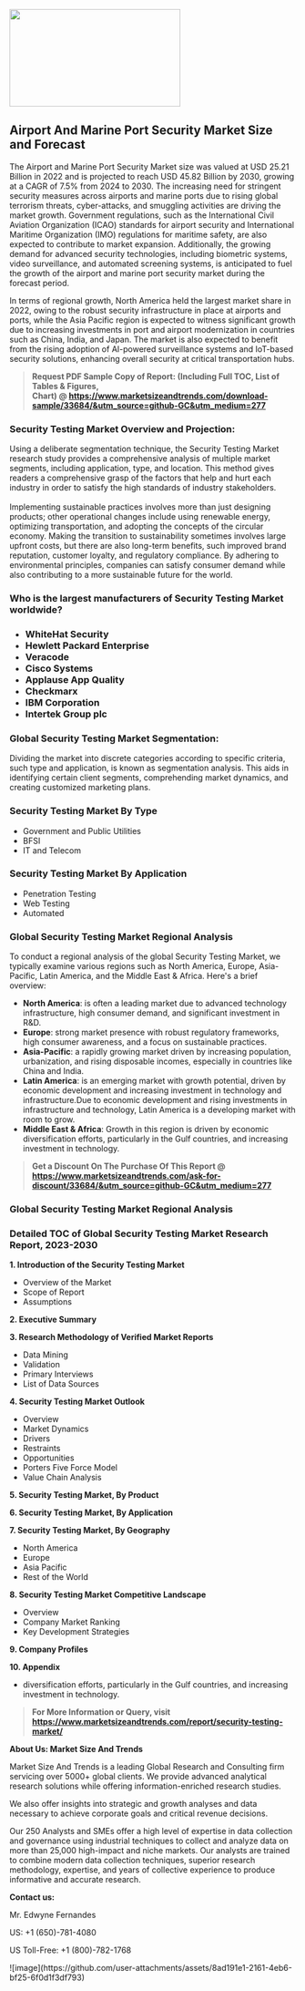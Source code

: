 <p><img class="alignnone size-medium wp-image-20088" src="https://ffe5etoiles.com/wp-content/uploads/2024/12/MST1-300x171.png" alt="" width="300" height="171" /></p><h2>Airport And Marine Port Security Market Size and Forecast</h2><p>The Airport and Marine Port Security Market size was valued at USD 25.21 Billion in 2022 and is projected to reach USD 45.82 Billion by 2030, growing at a CAGR of 7.5% from 2024 to 2030. The increasing need for stringent security measures across airports and marine ports due to rising global terrorism threats, cyber-attacks, and smuggling activities are driving the market growth. Government regulations, such as the International Civil Aviation Organization (ICAO) standards for airport security and International Maritime Organization (IMO) regulations for maritime safety, are also expected to contribute to market expansion. Additionally, the growing demand for advanced security technologies, including biometric systems, video surveillance, and automated screening systems, is anticipated to fuel the growth of the airport and marine port security market during the forecast period.</p><p>In terms of regional growth, North America held the largest market share in 2022, owing to the robust security infrastructure in place at airports and ports, while the Asia Pacific region is expected to witness significant growth due to increasing investments in port and airport modernization in countries such as China, India, and Japan. The market is also expected to benefit from the rising adoption of AI-powered surveillance systems and IoT-based security solutions, enhancing overall security at critical transportation hubs.</p></p><blockquote id="" class=""><strong>Request PDF Sample Copy of Report: (Including Full TOC, List of Tables &amp; Figures, Chart)&nbsp;@&nbsp;<strong><a href="https://www.marketsizeandtrends.com/download-sample/33684/&utm_source=github-GC&utm_medium=277" target="_blank">https://www.marketsizeandtrends.com/download-sample/33684/&utm_source=github-GC&utm_medium=277</a></strong></strong></blockquote><h3 id="" class="">Security Testing Market&nbsp;Overview and Projection:</h3><p id="" class="">Using a deliberate segmentation technique, the Security Testing Market research study provides a comprehensive analysis of multiple market segments, including application, type, and location. This method gives readers a comprehensive grasp of the factors that help and hurt each industry in order to satisfy the high standards of industry stakeholders. <br /> <br />Implementing sustainable practices involves more than just designing products; other operational changes include using renewable energy, optimizing transportation, and adopting the concepts of the circular economy. Making the transition to sustainability sometimes involves large upfront costs, but there are also long-term benefits, such improved brand reputation, customer loyalty, and regulatory compliance. By adhering to environmental principles, companies can satisfy consumer demand while also contributing to a more sustainable future for the world.</p><h3 id="" class="">Who is the largest manufacturers of&nbsp;Security Testing Market worldwide?</h3><h3 class=""><p><ul><li>WhiteHat Security </li><li> Hewlett Packard Enterprise </li><li> Veracode </li><li> Cisco Systems </li><li> Applause App Quality </li><li> Checkmarx </li><li> IBM Corporation </li><li> Intertek Group plc</li></ul></p></h3><h3 id="" class="">Global&nbsp;Security Testing Market Segmentation:</h3><p id="" class="">Dividing the market into discrete categories according to specific criteria, such type and application, is known as segmentation analysis. This aids in identifying certain client segments, comprehending market dynamics, and creating customized marketing plans.</p><h3 id="" class="">Security Testing Market&nbsp;By Type</h3><p><p><ul><li>Government and Public Utilities</li><li> BFSI</li><li> IT and Telecom</p></li></ul></p></p><h3 id="" class="">Security Testing Market&nbsp;By Application</h3><p class=""><p><ul><li>Penetration Testing</li><li> Web Testing</li><li> Automated</li></ul></p></p><h3 id="" class="">Global Security Testing Market Regional Analysis</h3><p id="" class="">To conduct a regional analysis of the global Security Testing Market, we typically examine various regions such as North America, Europe, Asia-Pacific, Latin America, and the Middle East &amp; Africa. Here's a brief overview:</p><ul><li><strong>North America</strong>: is often a leading market due to advanced technology infrastructure, high consumer demand, and significant investment in R&amp;D.</li><li><strong>Europe</strong>: strong market presence with robust regulatory frameworks, high consumer awareness, and a focus on sustainable practices.</li><li><strong>Asia-Pacific</strong>: a rapidly growing market driven by increasing population, urbanization, and rising disposable incomes, especially in countries like China and India.</li><li><strong>Latin America</strong>: is an emerging market with growth potential, driven by economic development and increasing investment in technology and infrastructure.Due to economic development and rising investments in infrastructure and technology, Latin America is a developing market with room to grow.</li><li><strong>Middle East &amp; Africa</strong>: Growth in this region is driven by economic diversification efforts, particularly in the Gulf countries, and increasing investment in technology.</li></ul><blockquote id="" class=""><strong>Get a Discount On The Purchase Of This Report @ <strong><a href="https://www.marketsizeandtrends.com/ask-for-discount/33684/&utm_source=github-GC&utm_medium=277" target="_blank">https://www.marketsizeandtrends.com/ask-for-discount/33684/&utm_source=github-GC&utm_medium=277</a></strong></strong></blockquote><h3 id="" class="">Global Security Testing Market Regional Analysis</h3><h3 id="" class="">Detailed TOC of Global Security Testing Market Research Report, 2023-2030</h3><p id="" class=""><strong>1. Introduction of the Security Testing Market</strong></p><ul><li>Overview of the Market</li><li>Scope of Report</li><li>Assumptions</li></ul><p id="" class=""><strong>2. Executive Summary</strong></p><p id="" class=""><strong>3. Research Methodology of Verified Market Reports</strong></p><ul><li>Data Mining</li><li>Validation</li><li>Primary Interviews</li><li>List of Data Sources</li></ul><p id="" class=""><strong>4. Security Testing Market Outlook</strong></p><ul><li>Overview</li><li>Market Dynamics</li><li>Drivers</li><li>Restraints</li><li>Opportunities</li><li>Porters Five Force Model</li><li>Value Chain Analysis</li></ul><p id="" class=""><strong>5. Security Testing Market, By Product</strong></p><p id="" class=""><strong>6. Security Testing Market, By Application</strong></p><p id="" class=""><strong>7. Security Testing Market, By Geography</strong></p><ul><li>North America</li><li>Europe</li><li>Asia Pacific</li><li>Rest of the World</li></ul><p id="" class=""><strong>8. Security Testing Market Competitive Landscape</strong></p><ul><li>Overview</li><li>Company Market Ranking</li><li>Key Development Strategies</li></ul><p id="" class=""><strong>9. Company Profiles</strong></p><p id="" class=""><strong>10. Appendix</strong></p><ul><li>diversification efforts, particularly in the Gulf countries, and increasing investment in technology.</li></ul><blockquote id="" class=""><strong>For More Information or Query, visit <strong><strong><a href="https://www.marketsizeandtrends.com/report/security-testing-market/" target="_blank">https://www.marketsizeandtrends.com/report/security-testing-market/</a></strong></strong></strong></blockquote><p id="" class=""><strong>About Us: Market Size And Trends</strong></p><p id="" class="">Market Size And Trends is a leading Global Research and Consulting firm servicing over 5000+ global clients. We provide advanced analytical research solutions while offering information-enriched research studies.</p><p id="" class="">We also offer insights into strategic and growth analyses and data necessary to achieve corporate goals and critical revenue decisions.</p><p id="" class="">Our 250 Analysts and SMEs offer a high level of expertise in data collection and governance using industrial techniques to collect and analyze data on more than 25,000 high-impact and niche markets. Our analysts are trained to combine modern data collection techniques, superior research methodology, expertise, and years of collective experience to produce informative and accurate research.</p><p id="" class=""><strong>Contact us:</strong></p><p id="" class="">Mr. Edwyne Fernandes</p><p id="" class="">US: +1 (650)-781-4080</p><p id="" class="">US Toll-Free: +1 (800)-782-1768</p>
![image](https://github.com/user-attachments/assets/8ad191e1-2161-4eb6-bf25-6f0d1f3df793)
